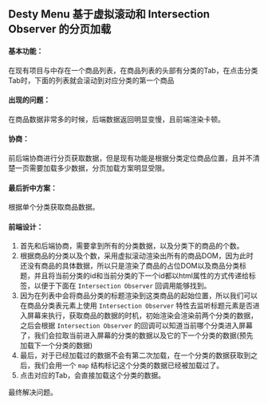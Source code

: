 ## Desty Menu 基于虚拟滚动和 Intersection Observer 的分页加载

#### 基本功能：
在现有项目与中存在一个商品列表，在商品列表的头部有分类的Tab，在点击分类Tab时，下面的列表就会滚动到对应分类的第一个商品

#### 出现的问题：
在商品数据非常多的时候，后端数据返回明显变慢，且前端渲染卡顿。

#### 协商：
前后端协商进行分页获取数据，但是现有功能是根据分类定位商品位置，且并不清楚一页需要加载多少数据，分页加载方案明显受限。

#### 最后折中方案：
根据单个分类获取商品数据。

#### 前端设计：
1. 首先和后端协商，需要拿到所有的分类数据，以及分类下的商品的个数。
2. 根据商品的分类以及个数，采用虚拟滚动渲染出所有的商品DOM，因为此时还没有商品的具体数据，所以只是渲染了商品的占位DOM以及商品分类标题，并且将当前分类的id和当前分类的下一个id都以html属性的方式传递给标签，以便于下面在 `Intersection Observer` 回调用能够找到。
3. 因为在列表中会将商品分类的标题渲染到这类商品的起始位置，所以我们可以在商品分类表元素上使用 `Intersection Observer` 特性去监听标题元素是否进入屏幕来执行，获取商品的数据的时机，初始渲染会渲染前两个分类的数据，之后会根据 `Intersection Observer` 的回调可以知道当前哪个分类进入屏幕了，我们会拉取当前进入屏幕的分类的数据以及它的下一个分类的数据(预先加载下一个分类的数据)
4. 最后，对于已经加载过的数据不会有第二次加载，在一个分类的数据获取到之后，我们会用一个 `map` 结构标记这个分类的数据已经被加载过了。
5. 点击对应的Tab，会直接加载这个分类的数据。

最终解决问题。
